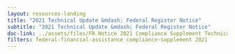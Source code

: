 ```yaml
---
layout: resources-landing
title: "2021 Technical Update &mdash; Federal Register Notice"
subtitle: "2021 Technical Update &mdash; Federal Register Notice"
doc-link: ../assets/files/FR Notice 2021 Compliance Supplement Technical Update 04 08 22.pdf
filters: federal-financial-assistance compliance-supplement 2021
---
```


